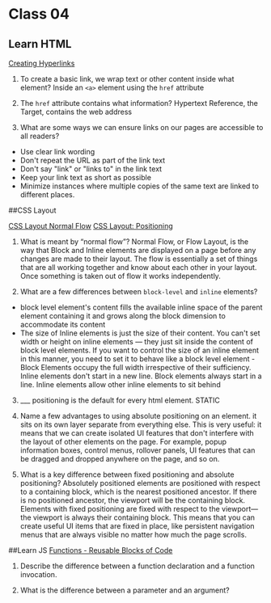 
# Class 04

## Learn HTML

[Creating Hyperlinks](https://developer.mozilla.org/en-US/docs/Learn/HTML/Introduction_to_HTML/Creating_hyperlinks)

1. To create a basic link, we wrap text or other content inside what element?
Inside an `<a>` element using the `href` attribute

2. The `href` attribute contains what information?
Hypertext Reference, the Target, contains the web address

3. What are some ways we can ensure links on our pages are accessible to all
readers?
- Use clear link wording
- Don't repeat the URL as part of the link text
- Don't say "link" or "links to" in the link text
- Keep your link text as short as possible
- Minimize instances where multiple copies of the same text are linked to different places.

##CSS Layout

[CSS Layout Normal Flow](https://developer.mozilla.org/en-US/docs/Learn/CSS/CSS_layout/Normal_Flow)
[CSS Layout: Positioning](https://developer.mozilla.org/en-US/docs/Learn/CSS/CSS_layout/Positioning)

1. What is meant by “normal flow”?
Normal Flow, or Flow Layout, is the way that Block and Inline elements are displayed on a page before any changes are made to their layout. The flow is essentially a set of things that are all working together and know about each other in your layout. Once something is taken out of flow it works independently.

2. What are a few differences between `block-level` and `inline` elements?
- block level element's content fills the available inline space of the parent element containing it and grows along the block dimension to accommodate its content
- The size of Inline elements is just the size of their content. You can't set width or height on inline elements — they just sit inside the content of block level elements. If you want to control the size of an inline element in this manner, you need to set it to behave like a block level element
-Block Elements occupy the full width irrespective of their sufficiency. Inline elements don't start in a new line. Block elements always start in a line. Inline elements allow other inline elements to sit behind


3. ___ positioning is the default for every html element.
STATIC

4. Name a few advantages to using absolute positioning on an element.
it sits on its own layer separate from everything else. This is very useful: it means that we can create isolated UI features that don't interfere with the layout of other elements on the page. For example, popup information boxes, control menus, rollover panels, UI features that can be dragged and dropped anywhere on the page, and so on.

5. What is a key difference between fixed positioning and absolute positioning?
Absolutely positioned elements are positioned with respect to a containing block, which is the nearest positioned ancestor. If there is no positioned ancestor, the viewport will be the containing block. Elements with fixed positioning are fixed with respect to the viewport—the viewport is always their containing block. This means that you can create useful UI items that are fixed in place, like persistent navigation menus that are always visible no matter how much the page scrolls.

##Learn JS
[Functions - Reusable Blocks of Code](https://developer.mozilla.org/en-US/docs/Learn/JavaScript/Building_blocks/Functions)

1. Describe the difference between a function declaration and a function invocation.


2. What is the difference between a parameter and an argument?
